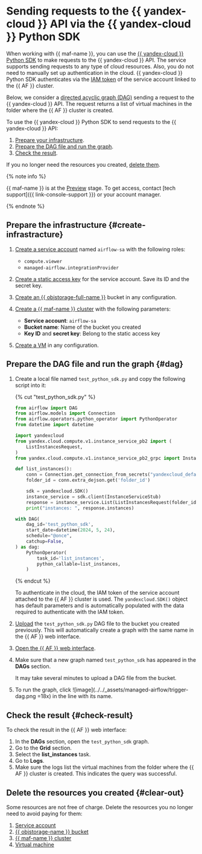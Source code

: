 # Sending requests to the {{ yandex-cloud }} API via the {{ yandex-cloud }} Python SDK

When working with {{ maf-name }}, you can use the [{{ yandex-cloud }} Python SDK](https://github.com/yandex-cloud/python-sdk) to make requests to the {{ yandex-cloud }} API. The service supports sending requests to any type of cloud resources. Also, you do not need to manually set up authentication in the cloud. {{ yandex-cloud }} Python SDK authenticates via the [IAM token](../../iam/concepts/authorization/iam-token.md) of the service account linked to the {{ AF }} cluster.

Below, we consider a [directed acyclic graph (DAG)](../../managed-airflow/concepts/index.md#about-the-service) sending a request to the {{ yandex-cloud }} API. The request returns a list of virtual machines in the folder where the {{ AF }} cluster is created.

To use the {{ yandex-cloud }} Python SDK to send requests to the {{ yandex-cloud }} API:

1. [Prepare your infrastructure](#create-infrastracture).
1. [Prepare the DAG file and run the graph](#dag).
1. [Check the result](#check-result).

If you no longer need the resources you created, [delete them](#clear-out).

{% note info %}

{{ maf-name }} is at the [Preview](../../overview/concepts/launch-stages.md) stage. To get access, contact [tech support]({{ link-console-support }}) or your account manager.

{% endnote %}

## Prepare the infrastructure {#create-infrastracture}

1. [Create a service account](../../iam/operations/sa/create.md#create-sa) named `airflow-sa` with the following roles:

   * `compute.viewer`
   * `managed-airflow.integrationProvider`

1. [Create a static access key](../../iam/operations/sa/create-access-key.md) for the service account. Save its ID and the secret key.

1. [Create an {{ objstorage-full-name }}](../../storage/operations/buckets/create.md) bucket in any configuration.

1. [Create a {{ maf-name }} cluster](../../managed-airflow/operations/cluster-create.md#create-cluster) with the following parameters:

   * **Service account**: `airflow-sa`
   * **Bucket name**: Name of the bucket you created
   * **Key ID** and **secret key**: Belong to the static access key

1. [Create a VM](../../compute/operations/vm-create/create-linux-vm.md) in any configuration.

## Prepare the DAG file and run the graph {#dag}

1. Create a local file named `test_python_sdk.py` and copy the following script into it:

   {% cut "test_python_sdk.py" %}

   ```python
   from airflow import DAG
   from airflow.models import Connection
   from airflow.operators.python_operator import PythonOperator
   from datetime import datetime

   import yandexcloud
   from yandex.cloud.compute.v1.instance_service_pb2 import (
       ListInstancesRequest,
   )
   from yandex.cloud.compute.v1.instance_service_pb2_grpc import InstanceServiceStub

   def list_instances():
       conn = Connection.get_connection_from_secrets("yandexcloud_default")
       folder_id = conn.extra_dejson.get('folder_id')

       sdk = yandexcloud.SDK()
       instance_service = sdk.client(InstanceServiceStub)
       response = instance_service.List(ListInstancesRequest(folder_id=folder_id))
       print("instances: ", response.instances)

   with DAG(
       dag_id='test_python_sdk',
       start_date=datetime(2024, 5, 24),
       schedule="@once",
       catchup=False,
   ) as dag:
       PythonOperator(
           task_id='list_instances',
           python_callable=list_instances,
       )
   ```

   {% endcut %}

   To authenticate in the cloud, the IAM token of the service account attached to the {{ AF }} cluster is used. The `yandexcloud.SDK()` object has default parameters and is automatically populated with the data required to authenticate with the IAM token.

1. [Upload](../../storage/operations/objects/upload.md) the `test_python_sdk.py` DAG file to the bucket you created previously. This will automatically create a graph with the same name in the {{ AF }} web interface.

1. [Open the {{ AF }} web interface](../../managed-airflow/operations/af-interfaces.md#web-gui).

1. Make sure that a new graph named `test_python_sdk` has appeared in the **DAGs** section.

   It may take several minutes to upload a DAG file from the bucket.

1. To run the graph, click ![image](../../_assets/managed-airflow/trigger-dag.png =18x) in the line with its name.

## Check the result {#check-result}

To check the result in the {{ AF }} web interface:

1. In the **DAGs** section, open the `test_python_sdk` graph.
1. Go to the **Grid** section.
1. Select the **list_instances** task.
1. Go to **Logs**.
1. Make sure the logs list the virtual machines from the folder where the {{ AF }} cluster is created. This indicates the query was successful.

## Delete the resources you created {#clear-out}

Some resources are not free of charge. Delete the resources you no longer need to avoid paying for them:

1. [Service account](../../iam/operations/sa/delete.md)
1. [{{ objstorage-name }} bucket](../../storage/operations/buckets/delete.md)
1. [{{ maf-name }} cluster](../../managed-airflow/operations/cluster-delete.md#delete)
1. [Virtual machine](../../compute/operations/vm-control/vm-delete.md)
